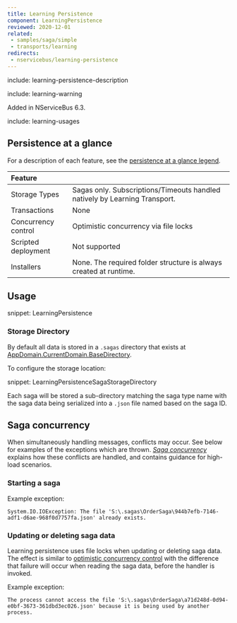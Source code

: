 ```yaml
---
title: Learning Persistence
component: LearningPersistence
reviewed: 2020-12-01
related:
 - samples/saga/simple
 - transports/learning
redirects:
 - nservicebus/learning-persistence
---
```


include: learning-persistence-description

include: learning-warning

Added in NServiceBus 6.3.

include: learning-usages


## Persistence at a glance

For a description of each feature, see the [persistence at a glance legend](/persistence/#persistence-at-a-glance).

|Feature                    |   |
|:---                       |---
|Storage Types              |Sagas only. Subscriptions/Timeouts handled natively by Learning Transport.
|Transactions               |None
|Concurrency control        |Optimistic concurrency via file locks
|Scripted deployment        |Not supported
|Installers                 |None. The required folder structure is always created at runtime.


## Usage

snippet: LearningPersistence


### Storage Directory

By default all data is stored in a `.sagas` directory that exists at [AppDomain.CurrentDomain.BaseDirectory](https://msdn.microsoft.com/en-us/library/system.appdomain.basedirectory.aspx).

To configure the storage location:

snippet: LearningPersistenceSagaStorageDirectory

Each saga will be stored a sub-directory matching the saga type name with the saga data being serialized into a `.json` file named based on the saga ID.

## Saga concurrency

When simultaneously handling messages, conflicts may occur. See below for examples of the exceptions which are thrown. _[Saga concurrency](/nservicebus/sagas/concurrency.md)_ explains how these conflicts are handled, and contains guidance for high-load scenarios.

### Starting a saga

Example exception:

```
System.IO.IOException: The file 'S:\.sagas\OrderSaga\944b7efb-7146-adf1-d6ae-968f0d7757fa.json' already exists.
```

### Updating or deleting saga data

Learning persistence uses file locks when updating or deleting saga data. The effect is similar to [optimistic concurrency control](https://en.wikipedia.org/wiki/Optimistic_concurrency_control) with the difference that failure will occur when reading the saga data, before the handler is invoked.

Example exception:

```
The process cannot access the file 'S:\.sagas\OrderSaga\a71d248d-0d94-e0bf-3673-361dbd3ec026.json' because it is being used by another process.
```
